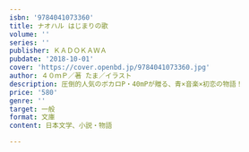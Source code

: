 ```yaml
---
isbn: '9784041073360'
title: ナオハル はじまりの歌
volume: ''
series: ''
publisher: ＫＡＤＯＫＡＷＡ
pubdate: '2018-10-01'
cover: 'https://cover.openbd.jp/9784041073360.jpg'
author: ４０ｍＰ／著 たま／イラスト
description: 圧倒的人気のボカロP・40mPが贈る、青×音楽×初恋の物語！
price: '580'
genre: ''
target: 一般
format: 文庫
content: 日本文学、小説・物語

---
```

